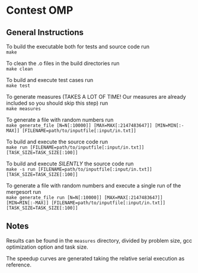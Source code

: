 # Contest OMP
## General Instructions

To build the executable both for tests and source code run\
`make`

To clean the .o files in the build directories run\
`make clean`

To build and execute test cases run\
`make test`

To generate measures (TAKES A LOT OF TIME! Our measures are already included so you should skip this step) run\
`make measures`

To generate a file with random numbers run\
`make generate_file [N=N[:10000]] [MAX=MAX[:2147483647]] [MIN=MIN[:-MAX]] [FILENAME=path/to/inputfile[:input/in.txt]]`

To build and execute the source code run\
`make run [FILENAME=path/to/inputfile[:input/in.txt]] [TASK_SIZE=TASK_SIZE[:100]]`

To build and execute *SILENTLY* the source code run\
`make -s run [FILENAME=path/to/inputfile[:input/in.txt]] [TASK_SIZE=TASK_SIZE[:100]]`

To generate a file with random numbers and execute a single run of the mergesort run\
`make generate_file run [N=N[:10000]] [MAX=MAX[:2147483647]] [MIN=MIN[:-MAX]] [FILENAME=path/to/inputfile[:input/in.txt]] [TASK_SIZE=TASK_SIZE[:100]]`

## Notes

Results can be found in the `measures` directory, divided by problem size, gcc optimization option and task size.

The speedup curves are generated taking the relative serial execution as reference.